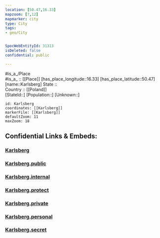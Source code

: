 ```yaml
---
location: [50.47,16.33] 
mapzoom: [7,12] 
mapmarker: city 
type: City
tags:
- geo/City


SpocWebEntityId: 31313
isDeleted: false
confidential: public

---
```

#is_a_/Place  
#is_a_ :: [[Place]] 
[has_place_longitude::16.33] 
[has_place_latitude::50.47] 
[name::Karlsberg] 
State ::  
Country :: [[Poland]]  
[StateId::] 
[Population::] 
[Unknown::] 


```leaflet
id: Karlsberg
coordinates: [[Karlsberg]] 
markerFile: [[Karlsberg]] 
defaultZoom: 11 
maxZoom: 18
```


## Confidential Links & Embeds: 

### [Karlsberg](/_Standards/Earth/Continent/Europe/Europe~East/Poland/Provinces~Poland/Lower_Silesian/City/Karlsberg.md) 

### [Karlsberg.public](/_public/Earth/Continent/Europe/Europe~East/Poland/Provinces~Poland/Lower_Silesian/City/Karlsberg.public.md) 

### [Karlsberg.internal](/_internal/Earth/Continent/Europe/Europe~East/Poland/Provinces~Poland/Lower_Silesian/City/Karlsberg.internal.md) 

### [Karlsberg.protect](/_protect/Earth/Continent/Europe/Europe~East/Poland/Provinces~Poland/Lower_Silesian/City/Karlsberg.protect.md) 

### [Karlsberg.private](/_private/Earth/Continent/Europe/Europe~East/Poland/Provinces~Poland/Lower_Silesian/City/Karlsberg.private.md) 

### [Karlsberg.personal](/_personal/Earth/Continent/Europe/Europe~East/Poland/Provinces~Poland/Lower_Silesian/City/Karlsberg.personal.md) 

### [Karlsberg.secret](/_secret/Earth/Continent/Europe/Europe~East/Poland/Provinces~Poland/Lower_Silesian/City/Karlsberg.secret.md)

